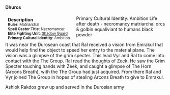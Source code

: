 #### Dhuros

<div class="well" style="float:left; padding:4px 8px 4px 8px; margin-right:12px; margin-bottom: 0px">
    <strong>Description</strong><br>
    <small>
        <strong>Ruler</strong>: Matriarchal<br>
        <strong>Spell Caster Title</strong>: Necromancer<br>
        <strong>Elite Fighting Unit</strong>: <a href="/groups/shadow_guard">Shadow Guard</a><br>
        <strong>Primary Cultural Identity</strong>: Ambition<br>
    </small>
</div>

Primary Cultural Identity: Ambition
Life after death - necromancy
matriarchal
orcs & golbin equaliviant to humans
black powder

It was near the Durosean coast that Ral received a vision from Emrakul that would help find the object to speed her entry to the material plane. The vision was a glimpse of the grim specter. This lead Vyr and Ral to come into contact with the The Group. Ral read the thoughts of Zeek. He saw the Grim Specter touching hands with Zeek, and caught a glimpse of The Horn (Arcons Breath), with the The Group had just acquired. From there Ral and Vyr joined The Group in hopes of stealing Arcons Breath to give to Emrakul.

Ashiok Rakdos
grew up and served in the Durosian army
